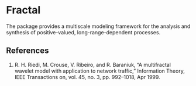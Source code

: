 # Fractal

The package provides a multiscale modeling framework for the analysis and
synthesis of positive-valued, long-range-dependent processes.

## References

1. R. H. Riedi, M. Crouse, V. Ribeiro, and R. Baraniuk, “A multifractal wavelet
   model with application to network traffic,” Information Theory, IEEE
   Transactions on, vol. 45, no. 3, pp. 992–1018, Apr 1999.
